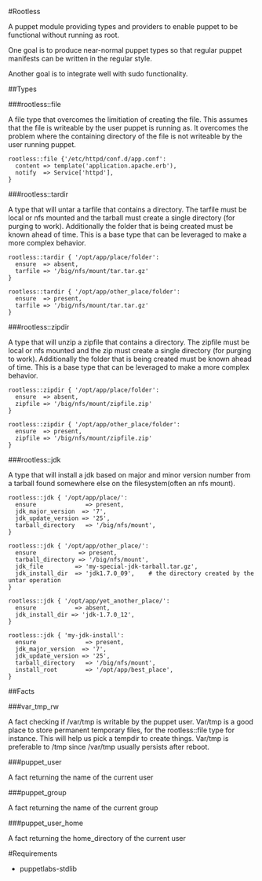 #Rootless

A puppet module providing types and providers to enable puppet to be 
functional without running as root.

One goal is to produce near-normal puppet types so that regular puppet 
manifests can be written in the regular style.

Another goal is to integrate well with sudo functionality.


##Types

###rootless::file

A file type that overcomes the limitiation of creating the file. This 
assumes that the file is writeable by the user puppet is running as. It 
overcomes the problem where the containing directory of the file is not
writeable by the user running puppet.

    rootless::file {'/etc/httpd/conf.d/app.conf':
      content => template('application.apache.erb'),
      notify  => Service['httpd'],
    }

###rootless::tardir

A type that will untar a tarfile that contains a directory. The tarfile must be local
or nfs mounted and the tarball must create a single directory (for purging to work).
Additionally the folder that is being created must be known ahead of time. This is a
base type that can be leveraged to make a more complex behavior.

    rootless::tardir { '/opt/app/place/folder':
      ensure  => absent,
      tarfile => '/big/nfs/mount/tar.tar.gz'
    }

    rootless::tardir { '/opt/app/other_place/folder':
      ensure  => present,
      tarfile => '/big/nfs/mount/tar.tar.gz'
    }

###rootless::zipdir

A type that will unzip a zipfile that contains a directory. The zipfile must be local
or nfs mounted and the zip must create a single directory (for purging to work).
Additionally the folder that is being created must be known ahead of time. This is a
base type that can be leveraged to make a more complex behavior.

    rootless::zipdir { '/opt/app/place/folder':
      ensure  => absent,
      zipfile => '/big/nfs/mount/zipfile.zip'
    }

    rootless::zipdir { '/opt/app/other_place/folder':
      ensure  => present,
      zipfile => '/big/nfs/mount/zipfile.zip'
    }

###rootless::jdk

A type that will install a jdk based on major and minor version number from
a tarball found somewhere else on the filesystem(often an nfs mount).

    rootless::jdk { '/opt/app/place/':
      ensure              => present,
      jdk_major_version  => '7',
      jdk_update_version => '25',
      tarball_directory   => '/big/nfs/mount',
    }

    rootless::jdk { '/opt/app/other_place/':
      ensure            => present,
      tarball_directory => '/big/nfs/mount',
      jdk_file         => 'my-special-jdk-tarball.tar.gz',
      jdk_install_dir  => 'jdk1.7.0_09',    # the directory created by the untar operation
    }

    rootless::jdk { '/opt/app/yet_another_place/':
      ensure           => absent,
      jdk_install_dir => 'jdk-1.7.0_12',
    }

    rootless::jdk { 'my-jdk-install':
      ensure              => present,
      jdk_major_version  => '7',
      jdk_update_version => '25',
      tarball_directory   => '/big/nfs/mount',
      install_root        => '/opt/app/best_place',
    }

##Facts

###var_tmp_rw

A fact checking if /var/tmp is writable by the puppet user. Var/tmp is a good place to
store permanent temporary files, for the rootless::file type for instance. This will help
us pick a tempdir to create things. Var/tmp is preferable to /tmp since /var/tmp usually
persists after reboot.


###puppet_user

A fact returning the name of the current user

###puppet_group

A fact returning the name of the current group

###puppet_user_home

A fact returning the home_directory of the current user

#Requirements

* puppetlabs-stdlib
